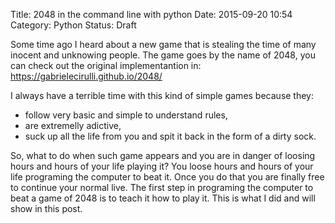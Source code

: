 Title: 2048 in the command line with python 
Date: 2015-09-20 10:54
Category: Python
Status: Draft

Some time ago I heard about a new game that is stealing the time of
many inocent and unknowing people. The game goes by the name of 2048, you can check 
out the original implementantion in:
https://gabrielecirulli.github.io/2048/

I always have a terrible time with this kind of simple games because they:
- follow very basic and simple to understand rules,
- are extremelly adictive,
- suck up all the life from you and spit it back in the form of a dirty sock.

So, what to do when such game appears and you are in danger of loosing hours and hours of your life playing it?
You loose hours and hours of your life programing the computer to beat it.
Once you do that you are finally free to continue your normal live.
The first step in programing the computer to beat a game of 2048 is to teach it how to play it.
This is what I did and will show in this post.
